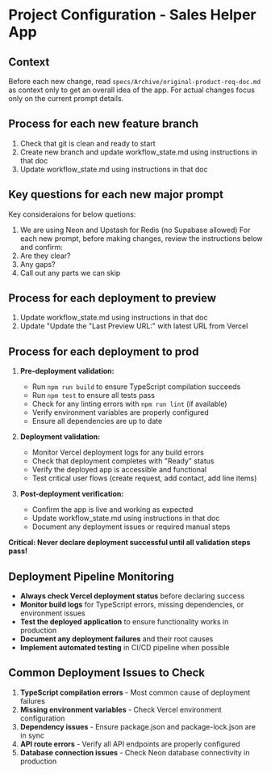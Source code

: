 # Project Configuration - Sales Helper App

## Context
Before each new change, read `specs/Archive/original-product-req-doc.md` as context only to get an overall idea of the app. For actual changes focus only on the current prompt details.


## Process for each new feature branch
1. Check that git is clean and ready to start 
2. Create new branch and update workflow_state.md using instructions in that doc
3. Update workflow_state.md using instructions in that doc


## Key questions for each new major prompt
Key consideraions for below quetions:
1. We are using Neon and Upstash for Redis (no Supabase allowed)
For each new prompt, before making changes, review the instructions below and confirm:
1. Are they clear?
2. Any gaps?  
3. Call out any parts we can skip

 ## Process for each deployment to preview
1. Update workflow_state.md using instructions in that doc
2. Update "Update the "Last Preview URL:" with latest URL from Vercel


## Process for each deployment to prod
1. **Pre-deployment validation:**
   - Run `npm run build` to ensure TypeScript compilation succeeds
   - Run `npm test` to ensure all tests pass
   - Check for any linting errors with `npm run lint` (if available)
   - Verify environment variables are properly configured
   - Ensure all dependencies are up to date

2. **Deployment validation:**
   - Monitor Vercel deployment logs for any build errors
   - Check that deployment completes with "Ready" status
   - Verify the deployed app is accessible and functional
   - Test critical user flows (create request, add contact, add line items)

3. **Post-deployment verification:**
   - Confirm the app is live and working as expected
   - Update workflow_state.md using instructions in that doc
   - Document any deployment issues or required manual steps

**Critical: Never declare deployment successful until all validation steps pass!**

## Deployment Pipeline Monitoring
- **Always check Vercel deployment status** before declaring success
- **Monitor build logs** for TypeScript errors, missing dependencies, or environment issues
- **Test the deployed application** to ensure functionality works in production
- **Document any deployment failures** and their root causes
- **Implement automated testing** in CI/CD pipeline when possible

## Common Deployment Issues to Check
1. **TypeScript compilation errors** - Most common cause of deployment failures
2. **Missing environment variables** - Check Vercel environment configuration
3. **Dependency issues** - Ensure package.json and package-lock.json are in sync
4. **API route errors** - Verify all API endpoints are properly configured
5. **Database connection issues** - Check Neon database connectivity in production


